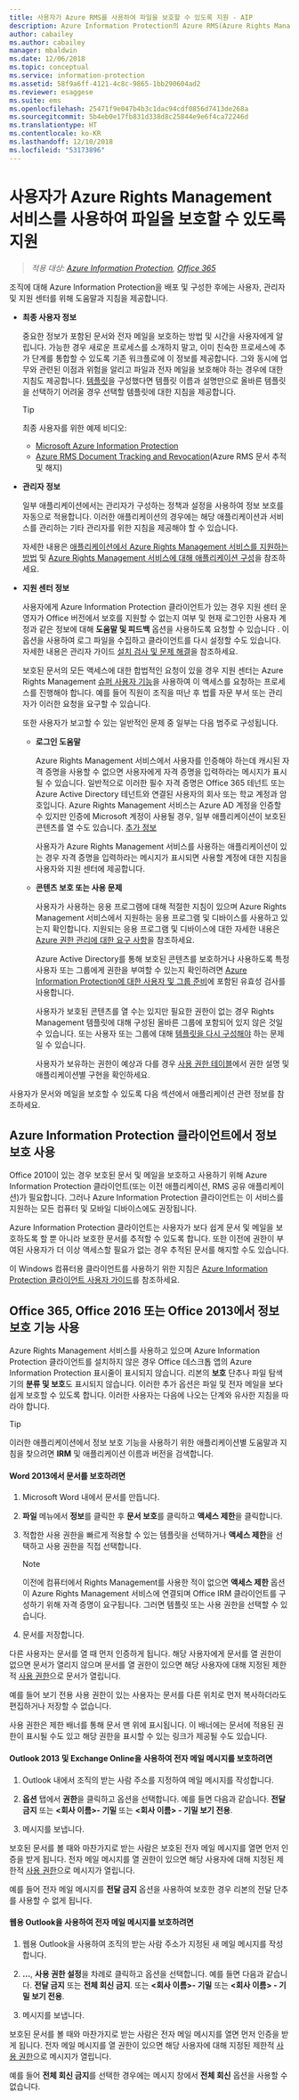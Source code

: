 ```yaml
---
title: 사용자가 Azure RMS를 사용하여 파일을 보호할 수 있도록 지원 - AIP
description: Azure Information Protection의 Azure RMS(Azure Rights Management)Rights Management 서비스를 배포 및 구성한 후 사용자, 관리자 및 지원 센터에 지침을 제공할 때 도움이 되는 정보를 제공합니다.
author: cabailey
ms.author: cabailey
manager: mbaldwin
ms.date: 12/06/2018
ms.topic: conceptual
ms.service: information-protection
ms.assetid: 58f9a6ff-4121-4c8c-9865-1bb290604ad2
ms.reviewer: esaggese
ms.suite: ems
ms.openlocfilehash: 25471f9e047b4b3c1dac94cdf0856d7413de268a
ms.sourcegitcommit: 5b4eb0e17fb831d338d8c25844e9e6f4ca72246d
ms.translationtype: HT
ms.contentlocale: ko-KR
ms.lasthandoff: 12/10/2018
ms.locfileid: "53173896"
---
```

# <a name="helping-users-to-protect-files-by-using-the-azure-rights-management-service"></a>사용자가 Azure Rights Management 서비스를 사용하여 파일을 보호할 수 있도록 지원

>*적용 대상: [Azure Information Protection](https://azure.microsoft.com/pricing/details/information-protection), [Office 365](https://download.microsoft.com/download/E/C/F/ECF42E71-4EC0-48FF-AA00-577AC14D5B5C/Azure_Information_Protection_licensing_datasheet_EN-US.pdf)*

조직에 대해 Azure Information Protection을 배포 및 구성한 후에는 사용자, 관리자 및 지원 센터를 위해 도움말과 지침을 제공합니다.

-   **최종 사용자 정보**
    
    중요한 정보가 포함된 문서와 전자 메일을 보호하는 방법 및 시간을 사용자에게 알립니다. 가능한 경우 새로운 프로세스를 소개하지 말고, 이미 친숙한 프로세스에 추가 단계를 통합할 수 있도록 기존 워크플로에 이 정보를 제공합니다. 그와 동시에 업무와 관련된 이점과 위험을 알리고 파일과 전자 메일을 보호해야 하는 경우에 대한 지침도 제공합니다. [템플릿](configure-policy-templates.md)을 구성했다면 템플릿 이름과 설명만으로 올바른 템플릿을 선택하기 어려울 경우 선택할 템플릿에 대한 지침을 제공합니다.
    
    > [!TIP]
    > 최종 사용자를 위한 예제 비디오:
    > -   [Microsoft Azure Information Protection](https://youtu.be/ToShAUdlrPo?list=PL8nfc9haGeb6qSm1kLU8n3Zqg398764h5)
    > -   [Azure RMS Document Tracking and Revocation](https://channel9.msdn.com/Series/Information-Protection/Azure-RMS-Document-Tracking-and-Revocation)(Azure RMS 문서 추적 및 해지)

-   **관리자 정보**
    
    일부 애플리케이션에서는 관리자가 구성하는 정책과 설정을 사용하여 정보 보호를 자동으로 적용합니다. 이러한 애플리케이션의 경우에는 해당 애플리케이션과 서비스를 관리하는 기타 관리자를 위한 지침을 제공해야 할 수 있습니다. 
    
    자세한 내용은 [애플리케이션에서 Azure Rights Management 서비스를 지원하는 방법](applications-support.md) 및 [Azure Rights Management 서비스에 대해 애플리케이션 구성](configure-applications.md)을 참조하세요.
    
-   **지원 센터 정보**
    
    사용자에게 Azure Information Protection 클라이언트가 있는 경우 지원 센터 운영자가 Office 버전에서 보호를 지원할 수 없는지 여부 및 현재 로그인한 사용자 계정과 같은 정보에 대해 **도움말 및 피드백** 옵션을 사용하도록 요청할 수 있습니다 . 이 옵션을 사용하여 로그 파일을 수집하고 클라이언트를 다시 설정할 수도 있습니다. 자세한 내용은 관리자 가이드 [설치 검사 및 문제 해결](./rms-client/client-admin-guide.md#installation-checks-and-troubleshooting)을 참조하세요.
    
    보호된 문서의 모든 액세스에 대한 합법적인 요청이 있을 경우 지원 센터는 Azure Rights Management [슈퍼 사용자 기능](configure-super-users.md)을 사용하여 이 액세스를 요청하는 프로세스를 진행해야 합니다. 예를 들어 직원이 조직을 떠난 후 법률 자문 부서 또는 관리자가 이러한 요청을 요구할 수 있습니다.
    
    또한 사용자가 보고할 수 있는 일반적인 문제 중 일부는 다음 범주로 구성됩니다.
    
    - **로그인 도움말**
        
        Azure Rights Management 서비스에서 사용자를 인증해야 하는데 캐시된 자격 증명을 사용할 수 없으면 사용자에게 자격 증명을 입력하라는 메시지가 표시될 수 있습니다. 일반적으로 이러한 필수 자격 증명은 Office 365 테넌트 또는 Azure Active Directory 테넌트와 연결된 사용자의 회사 또는 학교 계정과 암호입니다. Azure Rights Management 서비스는 Azure AD 계정을 인증할 수 있지만 인증에 Microsoft 계정이 사용될 경우, 일부 애플리케이션이 보호된 콘텐츠를 열 수도 있습니다. [추가 정보](secure-collaboration-documents.md#supported-scenarios-for-opening-protected-documents) 
        
        사용자가 Azure Rights Management 서비스를 사용하는 애플리케이션이 있는 경우 자격 증명을 입력하라는 메시지가 표시되면 사용할 계정에 대한 지침을 사용자와 지원 센터에 제공합니다.
        
    - **콘텐츠 보호 또는 사용 문제**
        
        사용자가 사용하는 응용 프로그램에 대해 적절한 지침이 있으며 Azure Rights Management 서비스에서 지원하는 응용 프로그램 및 디바이스를 사용하고 있는지 확인합니다. 지원되는 응용 프로그램 및 디바이스에 대한 자세한 내용은 [Azure 권한 관리에 대한 요구 사항](requirements.md)을 참조하세요.
        
        Azure Active Directory를 통해 보호된 콘텐츠를 보호하거나 사용하도록 특정 사용자 또는 그룹에게 권한을 부여할 수 있는지 확인하려면 [Azure Information Protection에 대한 사용자 및 그룹 준비](prepare.md)에 포함된 유효성 검사를 사용합니다.
        
        사용자가 보호된 콘텐츠를 열 수는 있지만 필요한 권한이 없는 경우 Rights Management 템플릿에 대해 구성된 올바른 그룹에 포함되어 있지 않은 것일 수 있습니다. 또는 사용자 또는 그룹에 대해 [템플릿을 다시 구성해야](configure-policy-templates.md) 하는 문제일 수 있습니다. 
        
        사용자가 보유하는 권한이 예상과 다를 경우 [사용 권한 테이블](configure-usage-rights.md#usage-rights-and-descriptions)에서 권한 설명 및 애플리케이션별 구현을 확인하세요.

사용자가 문서와 메일을 보호할 수 있도록 다음 섹션에서 애플리케이션 관련 정보를 참조하세요.

## <a name="using-information-protection-with-the-azure-information-protection-client"></a>Azure Information Protection 클라이언트에서 정보 보호 사용

Office 2010이 있는 경우 보호된 문서 및 메일을 보호하고 사용하기 위해 Azure Information Protection 클라이언트(또는 이전 애플리케이션, RMS 공유 애플리케이션)가 필요합니다. 그러나 Azure Information Protection 클라이언트는 이 서비스를 지원하는 모든 컴퓨터 및 모바일 디바이스에도 권장됩니다.

Azure Information Protection 클라이언트는 사용자가 보다 쉽게 문서 및 메일을 보호하도록 할 뿐 아니라 보호한 문서를 추적할 수 있도록 합니다. 또한 이전에 권한이 부여된 사용자가 더 이상 액세스할 필요가 없는 경우 추적된 문서를 해지할 수도 있습니다.

이 Windows 컴퓨터용 클라이언트를 사용하기 위한 지침은 [Azure Information Protection 클라이언트 사용자 가이드](./rms-client/client-user-guide.md)를 참조하세요.


## <a name="using-information-protection-with-office365-office-2016-or-office2013"></a>Office 365, Office 2016 또는 Office 2013에서 정보 보호 기능 사용
Azure Rights Management 서비스를 사용하고 있으며 Azure Information Protection 클라이언트를 설치하지 않은 경우 Office 데스크톱 앱의 Azure Information Protection 표시줄이 표시되지 않습니다. 리본의 **보호** 단추나 파일 탐색기의 **분류 및 보호**도 표시되지 않습니다. 이러한 추가 옵션은 파일 및 전자 메일을 보다 쉽게 보호할 수 있도록 합니다. 이러한 사용자는 다음에 나오는 단계와 유사한 지침을 따라야 합니다.

> [!TIP]
> 이러한 애플리케이션에서 정보 보호 기능을 사용하기 위한 애플리케이션별 도움말과 지침을 찾으려면 **IRM** 및 애플리케이션 이름과 버전을 검색합니다.

#### <a name="to-protect-a-document-in-word2013"></a>Word 2013에서 문서를 보호하려면

1.  Microsoft Word 내에서 문서를 만듭니다.

2.  **파일** 메뉴에서 **정보**를 클릭한 후 **문서 보호**를 클릭하고 **액세스 제한**을 클릭합니다.

3. 적합한 사용 권한을 빠르게 적용할 수 있는 템플릿을 선택하거나 **액세스 제한**을 선택하고 사용 권한을 직접 선택합니다.

    > [!NOTE]
    > 이전에 컴퓨터에서 Rights Management를 사용한 적이 없으면 **액세스 제한** 옵션이 Azure Rights Management 서비스에 연결되며 Office IRM 클라이언트를 구성하기 위해 자격 증명이 요구됩니다. 그러면 템플릿 또는 사용 권한을 선택할 수 있습니다.

3.  문서를 저장합니다.

다른 사용자는 문서를 열 때 먼저 인증하게 됩니다. 해당 사용자에게 문서를 열 권한이 없으면 문서가 열리지 않으며 문서를 열 권한이 있으면 해당 사용자에 대해 지정된 제한적 [사용 권한](configure-usage-rights.md)으로 문서가 열립니다. 

예를 들어 보기 전용 사용 권한이 있는 사용자는 문서를 다른 위치로 먼저 복사하더라도 편집하거나 저장할 수 없습니다. 

사용 권한은 제한 배너를 통해 문서 맨 위에 표시됩니다. 이 배너에는 문서에 적용된 권한이 표시될 수도 있고 해당 권한을 표시할 수 있는 링크가 제공될 수도 있습니다.

#### <a name="to-protect-an-email-message-using-outlook2013-and-exchange-online"></a>Outlook 2013 및 Exchange Online을 사용하여 전자 메일 메시지를 보호하려면

1.  Outlook 내에서 조직의 받는 사람 주소를 지정하여 메일 메시지를 작성합니다.

2.  **옵션** 탭에서 **권한**을 클릭하고 옵션을 선택합니다. 예를 들면 다음과 같습니다. **전달 금지** 또는 **\<회사 이름>- 기밀** 또는 **\<회사 이름> - 기밀 보기 전용**.

3.  메시지를 보냅니다.

보호된 문서를 볼 때와 마찬가지로 받는 사람은 보호된 전자 메일 메시지를 열면 먼저 인증을 받게 됩니다. 전자 메일 메시지를 열 권한이 있으면 해당 사용자에 대해 지정된 제한적 [사용 권한](configure-usage-rights.md)으로 메시지가 열립니다. 

예를 들어 전자 메일 메시지를 **전달 금지** 옵션을 사용하여 보호한 경우 리본의 전달 단추를 사용할 수 없게 됩니다.

#### <a name="to-protect-an-email-message-using-outlook-on-the-web"></a>웹용 Outlook을 사용하여 전자 메일 메시지를 보호하려면

1.  웹용 Outlook을 사용하여 조직의 받는 사람 주소가 지정된 새 메일 메시지를 작성합니다.

2.  **…**, **사용 권한 설정**을 차례로 클릭하고 옵션을 선택합니다. 예를 들면 다음과 같습니다. **전달 금지** 또는 **전체 회신 금지**. 또는 **\<회사 이름>- 기밀** 또는 **\<회사 이름> - 기밀 보기 전용**.

3.  메시지를 보냅니다.

보호된 문서를 볼 때와 마찬가지로 받는 사람은 전자 메일 메시지를 열면 먼저 인증을 받게 됩니다. 전자 메일 메시지를 열 권한이 있으면 해당 사용자에 대해 지정된 제한적 [사용 권한](configure-usage-rights.md)으로 메시지가 열립니다. 

예를 들어 **전체 회신 금지**를 선택한 경우에는 메시지 창에서 **전체 회신** 옵션을 사용할 수 없습니다.


